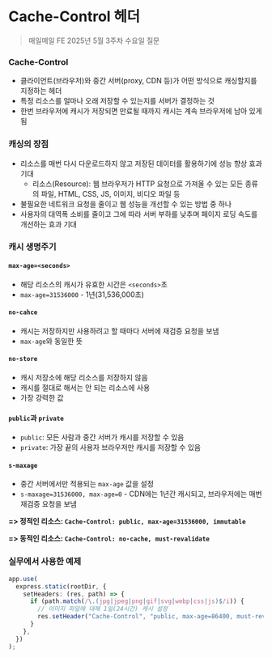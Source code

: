 #  Cache-Control 헤더

> 매일메일 FE 2025년 5월 3주차 수요일 질문

### Cache-Control
- 클라이언트(브라우저)와 중간 서버(proxy, CDN 등)가 어떤 방식으로 캐싱할지를 지정하는 헤더
- 특정 리소스를 얼마나 오래 저장할 수 있는지를 서버가 결정하는 것
- 한번 브라우저에 캐시가 저장되면 만료될 때까지 캐시는 계속 브라우저에 남아 있게됨

### 캐싱의 장점
- 리소스를 매번 다시 다운로드하지 않고 저장된 데이터를 활용하기에 성능 향상 효과 기대
    - 리소스(Resource): 웹 브라우저가 HTTP 요청으로 가져올 수 있는 모든 종류의 파일, HTML, CSS, JS, 이미지, 비디오 파일 등
- 불필요한 네트워크 요청을 줄이고 웹 성능을 개선할 수 있는 방법 중 하나
- 사용자의 대역폭 소비를 줄이고 그에 따라 서버 부하를 낮추며 페이지 로딩 속도를 개선하는 효과 기대

### 캐시 생명주기
#### `max-age=<seconds>`
- 해당 리소스의 캐시가 유효한 시간은 `<seconds>`초
- `max-age=31536000` - 1년(31,536,000초)

#### `no-cahce`
- 캐시는 저장하지만 사용하려고 할 때마다 서버에 재검증 요청을 보냄
- `max-age`와 동일한 뜻

#### `no-store`
- 캐시 저장소에 해당 리소스를 저장하지 않음
- 캐시를 절대로 해서는 안 되는 리소스에 사용
- 가장 강력한 값

#### `public`과 `private`
- `public`: 모든 사람과 중간 서버가 캐시를 저장할 수 있음
- `private`: 가장 끝의 사용자 브라우저만 캐시를 저장할 수 있음

#### `s-maxage`
- 중간 서버에서만 적용되는 `max-age` 값을 설정
- `s-maxage=31536000, max-age=0` - CDN에는 1년간 캐시되고, 브라우저에는 매번 재검증 요청을 보냄

**=> 정적인 리소스: `Cache-Control: public, max-age=31536000, immutable`**

**=> 동적인 리소스: `Cache-Control: no-cache, must-revalidate`**

### 실무에서 사용한 예제
```ts
app.use(
  express.static(rootDir, {
    setHeaders: (res, path) => {
      if (path.match(/\.(jpg|jpeg|png|gif|svg|webp|css|js)$/i)) {
        // 이미지 파일에 대해 1일(24시간) 캐시 설정
        res.setHeader("Cache-Control", "public, max-age=86400, must-revalidate");
      }
    },
  })
);
```


